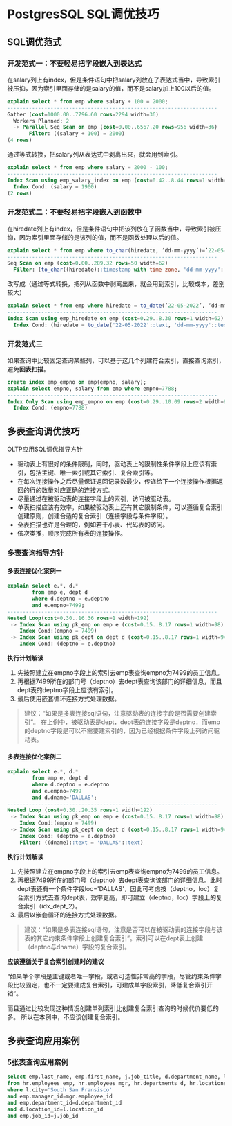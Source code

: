 PostgresSQL SQL调优技巧
=====================

## SQL调优范式

### 开发范式一：不要轻易把字段嵌入到表达式

在salary列上有index，但是条件语句中把salary列放在了表达式当中，导致索引被压抑，因为索引里面存储的是salary的值，而不是salary加上100以后的值。
```sql
explain select * from emp where salary + 100 = 2000; 
--------------------------------------------------------------------
Gather (cost=1000.00..7796.60 rows=2294 width=36)
  Workers Planned: 2
  -> Parallel Seq Scan on emp (cost=0.00..6567.20 rows=956 width=36)
       Filter: ((salary + 100) = 2000)
(4 rows)
```
通过等式转换，把salary列从表达式中剥离出来，就会用到索引。
```sql
explain select * from emp where salary = 2000 - 100;
--------------------------------------------------------------------
Index Scan using emp_salary_index on emp (cost=0.42..8.44 rows=1 width=36)
  Index Cond: (salary = 1900)
(2 rows)
```

### 开发范式二：不要轻易把字段嵌入到函数中
在hiredate列上有index，但是条件语句中把该列放在了函数当中，导致索引被压抑，因为索引里面存储的是该列的值，而不是函数处理以后的值。
```sql
explain select * from emp where to_char(hiredate, ‘dd-mm-yyyy’)=’22-05-2022’;
--------------------------------------------------------------------
Seq Scan on emp (cost=0.00..289.32 rows=50 width=62)
  Filter: (to_char((hiredate)::timestamp with time zone, 'dd-mm-yyyy'::text) = '22-05-2022'::text)
```
改写成（通过等式转换，把列从函数中剥离出来，就会用到索引，比较成本，差别较大）
```sql
explain select * from emp where hiredate = to_date(’22-05-2022’, ‘dd-mm-yyyy’);
--------------------------------------------------------------------
Index Scan using emp_hiredate on emp (cost=0.29..8.30 rows=1 width=62)
  Index Cond: (hiredate = to_date('22-05-2022'::text, 'dd-mm-yyyy'::text))
```

### 开发范式三

如果查询中比较固定查询某些列，可以基于这几个列建符合索引，直接查询索引，避免**回表扫描**。

```sql
create index emp_empno on emp(empno, salary);
explain select empno, salary from emp where empno=7788;
--------------------------------------------------------------------
Index Only Scan using emp_empno on emp (cost=0.29..10.09 rows=2 width=8)
  Index Cond: (empno=7788)
```

## 多表查询调优技巧

OLTP应用SQL调优指导方针

 - 驱动表上有很好的条件限制，同时，驱动表上的限制性条件字段上应该有索引，包括主键、唯一索引或其它索引、复合索引等。
 - 在每次连接操作之后尽量保证返回记录数最少，传递给下一个连接操作根据返回的行的数量对应正确的连接方式。
 - 尽量通过在被驱动表的连接字段上的索引，访问被驱动表。
 - 单表扫描应该有效率，如果被驱动表上还有其它限制条件，可以遵循复合索引创建原则，创建合适的复合索引（连接字段与条件字段）。
 - 全表扫描也许是合理的，例如若干小表、代码表的访问。
 - 依次类推，顺序完成所有表的连接操作。

### 多表查询指导方针

#### 多表连接优化案例一

```sql
explain select e.*, d.*
        from emp e, dept d
        where d.deptno = e.deptno
        and e.empno=7499;
--------------------------------------------------------------------
Nested Loop(cost=0.30..16.36 rows=1 width=192)
 -> Index Scan using pk_emp on emp e (cost=0.15..8.17 rows=1 width=98)
    Index Cond:(empno = 7499)
 -> Index Scan using pk_dept on dept d (cost=0.15..8.17 rows=1 width=94)
    Index Cond: (deptno = e.deptno)
```

**执行计划解读**

 1. 先按照建立在empno字段上的索引去emp表查询empno为7499的员工信息。
 2. 再根据7499所在的部门号（deptno）去dept表查询该部门的详细信息，而且dept表的deptno字段上应该有索引。
 3. 最后使用嵌套循环连接方式处理数据。

>建议：“如果是多表连接sql语句，注意驱动表的连接字段是否需要创建索引”。
在上例中，被驱动表是dept，dept表的连接字段是deptno，而emp的deptno字段是可以不需要建索引的，因为已经根据条件字段上列访问驱动表。 


#### 多表连接优化案例二

```sql
explain select e.*, d.*
        from emp e, dept d
        where d.deptno = e.deptno
        and e.empno=7499
        and d.dname='DALLAS';
--------------------------------------------------------------------
Nested Loop (cost=0.30..20.35 rows=1 width=192)
 -> Index Scan using pk_emp on emp e (cost=0.15..8.17 rows=1 width=98)
    Index Cond:(empno = 7499)
 -> Index Scan using pk_dept on dept d (cost=0.15..8.17 rows=1 width=94)
    Index Cond: (deptno = e.deptno)
    Filter: ((dname)::text = 'DALLAS'::text)
```

**执行计划解读**
 1. 先按照建立在empno字段上的索引去emp表查询empno为7499的员工信息。
 2. 再根据7499所在的部门号（deptno）去dept表查询该部门的详细信息。此时dept表还有一个条件字段loc='DALLAS'，因此可考虑按（deptno，loc）复合索引方式去查询dept表，效率更高，即可建立（deptno，loc）字段上的复合索引（idx_dept_2）。
 3. 最后以嵌套循环的连接方式处理数据。

> 建议：“如果是多表连接sql语句，注意是否可以在被驱动表的连接字段与该表的其它约束条件字段上创建复合索引”。索引可以在dept表上创建（deptno与dname）字段的复合索引。

**应该遵循关于复合索引创建时的建议**

“如果单个字段是主键或者唯一字段，或者可选性非常高的字段，尽管约束条件字段比较固定，也不一定要建成复合索引，可建成单字段索引，降低复合索引开销”。

而且通过比较发现这种情况创建单列索引比创建复合索引查询的时候代价要低的多。
所以在本例中，不应该创建复合索引。


## 多表查询应用案例

### 5张表查询应用案例

```sql
select emp.last_name, emp.first_name, j.job_title, d.department_name, l.city, l.state, l.state_province, l.postal_code, l.street_address, emp.email, emp.phone_number, emp.hire_date, emp.salary, mgr.last_name
from hr.employees emp, hr.employees mgr, hr.departments d, hr.locations l, hr.jobs j
where l.city='South San Fransisco'
and emp.manager_id=mgr.employee_id
and emp.department_id=d.department_id
and d.location_id=l.location_id
and emp.job_id=j.job_id
```
